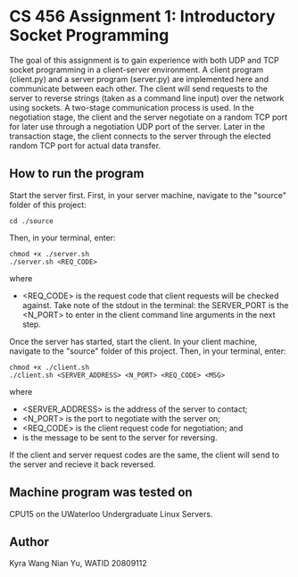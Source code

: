 # CS 456 Assignment 1: Introductory Socket Programming

The goal of this assignment is to gain experience with both UDP and TCP socket programming in a client-server environment. A client program (client.py) and a server program (server.py) are implemented here and communicate between each other. The client will send requests to the server to reverse strings (taken as a command line input) over the network using sockets. A  two-stage communication process is used.  In the negotiation stage, the client and the server negotiate on a random TCP port for later use through a negotiation UDP port of the server. Later in the transaction stage, the client connects to the server through the elected random TCP port for actual data transfer.

## How to run the program

Start the server first. First, in your server machine, navigate to the "source" folder of this project:
```
cd ./source
```
Then, in your terminal, enter:
```
chmod +x ./server.sh
./server.sh <REQ_CODE>
```
where 
* <REQ_CODE> is the request code that client requests will be checked against.
Take note of the stdout in the terminal: the SERVER_PORT is the <N_PORT> to enter in the client command line arguments in the next step.

Once the server has started, start the client. In your client machine, navigate to the "source" folder of this project. Then, in your terminal, enter:
```
chmod +x ./client.sh
./client.sh <SERVER_ADDRESS> <N_PORT> <REQ_CODE> <MSG>
```
where 
* <SERVER_ADDRESS> is the address of the server to contact;
* <N_PORT> is the port to negotiate with the server on;
* <REQ_CODE> is the client request code for negotiation; and
* <M SG> is the message to be sent to the server for reversing.

If the client and server request codes are the same, the client will send <MSG> to the server and recieve it back reversed.

## Machine program was tested on

CPU15 on the UWaterloo Undergraduate Linux Servers.

## Author

Kyra Wang Nian Yu, WATID 20809112